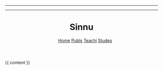 ----
---
<!DOCTYPE html>
<html>
<head>
  <meta charset="utf-8">
  <meta name="viewport" content="width=device-width, initial-scale=1">
  <title>{{ page.title }} - {{site.title}}</title>
</head>

<body>
<header>
    <div class="left">
        <h1>
        Sinnu
        </h1>
    </div>
    <div class="right">
        <ul>
            <a href="{{site.baseurl}}/">Home</a>
          <a href="{{site.baseurl}}/publications">Publs</a>
          <a href="{{site.baseurl}}/teaching">Teachi</a>
          <a href="{{site.baseurl}}/students">Studes</a>
        </ul>
    </div>
    <div class="clear"></div>
</header>  
  {{ content }}
